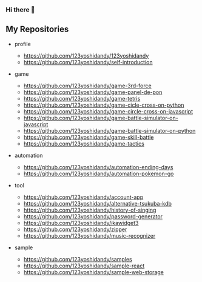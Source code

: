 ### Hi there 👋

## My Repositories

- profile
  - https://github.com/123yoshidandy/123yoshidandy
  - https://github.com/123yoshidandy/self-introduction

- game
  - https://github.com/123yoshidandy/game-3rd-force
  - https://github.com/123yoshidandy/game-panel-de-pon
  - https://github.com/123yoshidandy/game-tetris
  - https://github.com/123yoshidandy/game-cicle-cross-on-python
  - https://github.com/123yoshidandy/game-circle-cross-on-javascript
  - https://github.com/123yoshidandy/game-battle-simulator-on-javascript
  - https://github.com/123yoshidandy/game-battle-simulator-on-python
  - https://github.com/123yoshidandy/game-skill-battle
  - https://github.com/123yoshidandy/game-tactics

- automation
  - https://github.com/123yoshidandy/automation-ending-days
  - https://github.com/123yoshidandy/automation-pokemon-go

- tool
  - https://github.com/123yoshidandy/account-app
  - https://github.com/123yoshidandy/alternative-tsukuba-kdb
  - https://github.com/123yoshidandy/history-of-singing
  - https://github.com/123yoshidandy/password-generator
  - https://github.com/123yoshidandy/ikawidget3
  - https://github.com/123yoshidandy/zipper
  - https://github.com/123yoshidandy/music-recognizer

- sample
  - https://github.com/123yoshidandy/samples
  - https://github.com/123yoshidandy/sample-react
  - https://github.com/123yoshidandy/sample-web-storage

<!--
**123yoshidandy/123yoshidandy** is a ✨ _special_ ✨ repository because its `README.md` (this file) appears on your GitHub profile.

Here are some ideas to get you started:

- 🔭 I’m currently working on ...
- 🌱 I’m currently learning ...
- 👯 I’m looking to collaborate on ...
- 🤔 I’m looking for help with ...
- 💬 Ask me about ...
- 📫 How to reach me: ...
- 😄 Pronouns: ...
- ⚡ Fun fact: ...
-->
